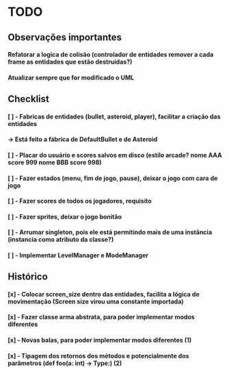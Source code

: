 # TODO

## Observações importantes

#### Refatorar a logica de colisão (controlador de entidades remover a cada frame as entidades que estão destruidas?)
#### Atualizar sempre que for modificado o UML

## Checklist

#### [ ] - Fabricas de entidades (bullet, asteroid, player), facilitar a criação das entidades
####    -> Está feito a fábrica de DefaultBullet e de Asteroid
#### [ ] - Placar do usuário e scores salvos em disco (estilo arcade? nome AAA score 999 nome BBB score 998)
#### [ ] - Fazer estados (menu, fim de jogo, pause), deixar o jogo com cara de jogo
#### [ ] - Fazer scores de todos os jogadores, requisito
#### [ ] - Fazer sprites, deixar o jogo bonitão
#### [ ] - Arrumar singleton, pois ele está permitindo mais de uma instância (instancia como atributo da classe?)
#### [ ] - Implementar LevelManager e ModeManager


## Histórico 
#### [x] - Colocar screen_size dentro das entidades, facilita a lógica de movimentação (Screen size virou uma constante importada)
#### [x] - Fazer classe arma abstrata, para poder implementar modos diferentes
#### [x] - Novas balas, para poder implementar modos diferentes (1)
#### [x] - Tipagem dos retornos dos métodos e potencialmente dos parâmetros (def foo(a: int) -> Type:) (2)
